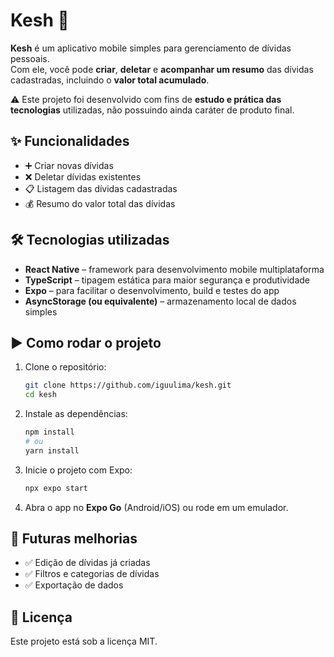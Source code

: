 # Kesh 📱  

**Kesh** é um aplicativo mobile simples para gerenciamento de dívidas pessoais.  
Com ele, você pode **criar**, **deletar** e **acompanhar um resumo** das dívidas cadastradas, incluindo o **valor total acumulado**.  

⚠️ Este projeto foi desenvolvido com fins de **estudo e prática das tecnologias** utilizadas, não possuindo ainda caráter de produto final.  

## ✨ Funcionalidades  

- ➕ Criar novas dívidas  
- ❌ Deletar dívidas existentes  
- 📋 Listagem das dívidas cadastradas  
- 💰 Resumo do valor total das dívidas  

## 🛠 Tecnologias utilizadas  

- **React Native** – framework para desenvolvimento mobile multiplataforma  
- **TypeScript** – tipagem estática para maior segurança e produtividade  
- **Expo** – para facilitar o desenvolvimento, build e testes do app  
- **AsyncStorage (ou equivalente)** – armazenamento local de dados simples  

## ▶️ Como rodar o projeto  

1. Clone o repositório:  
   ```bash
   git clone https://github.com/iguulima/kesh.git
   cd kesh
   ```

2. Instale as dependências:  
   ```bash
   npm install
   # ou
   yarn install
   ```

3. Inicie o projeto com Expo:  
   ```bash
   npx expo start
   ```

4. Abra o app no **Expo Go** (Android/iOS) ou rode em um emulador.  

## 📌 Futuras melhorias  

- ✅ Edição de dívidas já criadas  
- ✅ Filtros e categorias de dívidas  
- ✅ Exportação de dados  

## 📄 Licença  

Este projeto está sob a licença MIT.  
